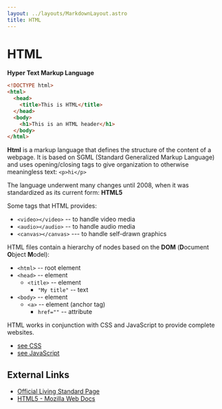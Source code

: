 ```yaml
---
layout: ../layouts/MarkdownLayout.astro
title: HTML
---
```


# HTML
**Hyper Text Markup Language**
```html
<!DOCTYPE html>
<html>
  <head>
    <title>This is HTML</title>
  </head>
  <body>
    <h1>This is an HTML header</h1>
  </body>
</html>
```
**Html** is a markup language that defines the structure of the content 
of a webpage. It is based on SGML (Standard Generalized Markup Language) and 
uses opening/closing tags to give organization to otherwise meaningless text: 
`<p>hi</p>`

The language underwent many changes until 2008, when it was standardized as its 
current form: **HTML5**

Some tags that HTML provides:
- `<video></video>` -- to handle video media
- `<audio></audio>` -- to handle audio media
- `<canvas></canvas>` --- to handle self-drawn graphics

HTML files contain a hierarchy of nodes based on the **DOM** 
(**D**ocument **O**bject **M**odel):
- `<html>` -- root element
- `<head>` -- element
  - `<title>` -- element
    - `"My title"` -- text
- `<body>` -- element
    - `<a>` -- element (anchor tag)
      - `href=""` -- attribute

HTML works in conjunction with CSS and JavaScript to provide complete websites.
- [see CSS](../css)
- [see JavaScript](../javascript)

## External Links
- [Official Living Standard Page](https://html.spec.whatwg.org/)
- [HTML5 - Mozilla Web Docs](https://developer.mozilla.org/en-US/docs/Glossary/HTML5)
